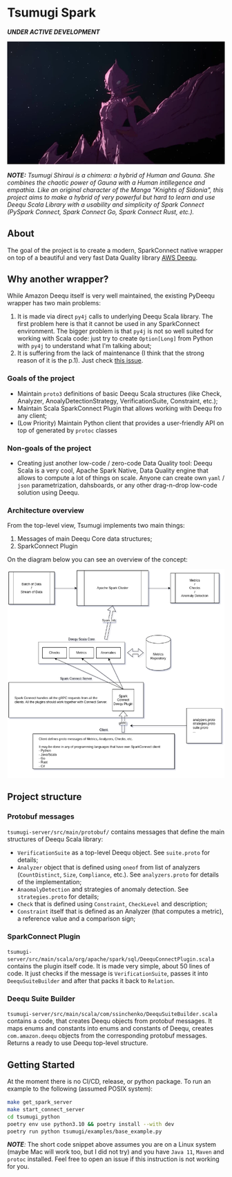 # Tsumugi Spark

**_UNDER ACTIVE DEVELOPMENT_**

![](static/tsumugi-spark-logo.png)

**_NOTE:_** _Tsumugi Shiraui is a chimera: a hybrid of Human and Gauna. She combines the chaotic power of Gauna with a Human intillegence and empathia. Like an original character of the Manga "Knights of Sidonia", this project aims to make a hybrid of very powerful but hard to learn and use Deequ Scala Library with a usability and simplicity of Spark Connect (PySpark Connect, Spark Connect Go, Spark Connect Rust, etc.)._

## About

The goal of the project is to create a modern, SparkConnect native wrapper on top of a beautiful and very fast Data Quality library [AWS Deequ](https://github.com/awslabs/deequ).

## Why another wrapper?

While Amazon Deequ itself is very well maintained, the existing PyDeequ wrapper has two main problems:

1. It is made via direct `py4j` calls to underlying Deequ Scala library. The first problem here is that it cannot be used in any SparkConnect environment. The bigger problem is that `py4j` is not so well suited for working with Scala code: just try to create `Option[Long]` from Python with `py4j` to understand what I'm talking about;
2. It is suffering from the lack of maintenance (I think that the strong reason of it is the p.1). Just check [this issue](https://github.com/awslabs/python-deequ/issues/192).

### Goals of the project

- Maintain `proto3` definitions of basic Deequ Scala structures (like Check, Analyzer, AnoalyDetectionStrategy, VerificationSuite, Constraint, etc.);
- Maintain Scala SparkConnect Plugin that allows working with Deequ fro any client;
- (Low Priority) Maintain Python client that provides a user-friendly API on top of generated by `protoc` classes

### Non-goals of the project

- Creating just another low-code / zero-code Data Quality tool: Deequ Scala is a very cool, Apache Spark Native, Data Quality engine that allows to compute a lot of things on scale. Anyone can create own `yaml` / `json` parametrization, dahsboards, or any other drag-n-drop low-code solution using Deequ.

### Architecture overview

From the top-level view, Tsumugi implements two main things:

1. Messages of main Deequ Core data structures;
2. SparkConnect Plugin

On the diagram below you can see an overview of the concept:

![](static/diagram.png)

## Project structure

### Protobuf messages

`tsumugi-server/src/main/protobuf/` contains messages that define the main structures of Deequ Scala library:

- `VerificationSuite` as a top-level Deequ object. See `suite.proto` for details;
- `Analyzer` object that is defined using `oneof` from list of analyzers (`CountDistinct`, `Size`, `Compliance`, etc.). See `analyzers.proto` for details of the implementation;
- `AnaomalyDetection` and strategies of anomaly detection. See `strategies.proto` for details;
- `Check` that is defined using `Constraint`, `CheckLevel` and description;
- `Constraint` itself that is defined as an Analyzer (that computes a metric), a reference value and a comparison sign;

### SparkConnect Plugin

`tsumugi-server/src/main/scala/org/apache/spark/sql/DeequConnectPlugin.scala` contains the plugin itself code. It is made very simple, about 50 lines of code. It just checks if the message is `VerificationSuite`, passes it into `DeequSuiteBuilder` and after that packs it back to `Relation`.

### Deequ Suite Builder

`tsumugi-server/src/main/scala/com/ssinchenko/DeequSuiteBuilder.scala` contains a code, that creates Deequ objects from protobuf messages. It maps enums and constants into enums and constants of Deequ, creates `com.amazon.deequ` objects from the corresponding protobuf messages. Returns a ready to use Deequ top-level structure.


## Getting Started

At the moment there is no CI/CD, release, or python package. To run an example to the following (assumed POSIX system):

```sh
make get_spark_server
make start_connect_server
cd tsumugi_python
poetry env use python3.10 && poetry install --with dev
poetry run python tsumugi/examples/base_example.py
```

_**NOTE**:_ The short code snippet above assumes you are on a Linux system (maybe Mac will work too, but I did not try) and you have `Java 11`, `Maven` and `protoc` installed. Feel free to open an issue if this instruction is not working for you.
